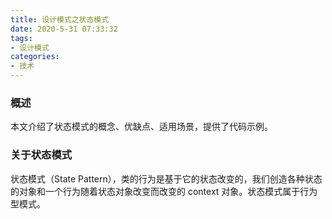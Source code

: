 ```yaml
---
title: 设计模式之状态模式
date: 2020-5-31 07:33:32
tags:
- 设计模式
categories:
- 技术
---
```


### 概述

本文介绍了状态模式的概念、优缺点、适用场景，提供了代码示例。



### 关于状态模式

状态模式（State Pattern），类的行为是基于它的状态改变的，我们创造各种状态的对象和一个行为随着状态对象改变而改变的 context 对象。状态模式属于行为型模式。

<!-- more -->